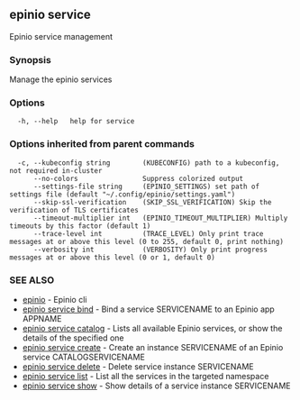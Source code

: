 ## epinio service

Epinio service management

### Synopsis

Manage the epinio services

### Options

```
  -h, --help   help for service
```

### Options inherited from parent commands

```
  -c, --kubeconfig string        (KUBECONFIG) path to a kubeconfig, not required in-cluster
      --no-colors                Suppress colorized output
      --settings-file string     (EPINIO_SETTINGS) set path of settings file (default "~/.config/epinio/settings.yaml")
      --skip-ssl-verification    (SKIP_SSL_VERIFICATION) Skip the verification of TLS certificates
      --timeout-multiplier int   (EPINIO_TIMEOUT_MULTIPLIER) Multiply timeouts by this factor (default 1)
      --trace-level int          (TRACE_LEVEL) Only print trace messages at or above this level (0 to 255, default 0, print nothing)
      --verbosity int            (VERBOSITY) Only print progress messages at or above this level (0 or 1, default 0)
```

### SEE ALSO

* [epinio](epinio.md)	 - Epinio cli
* [epinio service bind](epinio_service_bind.md)	 - Bind a service SERVICENAME to an Epinio app APPNAME
* [epinio service catalog](epinio_service_catalog.md)	 - Lists all available Epinio services, or show the details of the specified one
* [epinio service create](epinio_service_create.md)	 - Create an instance SERVICENAME of an Epinio service CATALOGSERVICENAME
* [epinio service delete](epinio_service_delete.md)	 - Delete service instance SERVICENAME
* [epinio service list](epinio_service_list.md)	 - List all the services in the targeted namespace
* [epinio service show](epinio_service_show.md)	 - Show details of a service instance SERVICENAME

